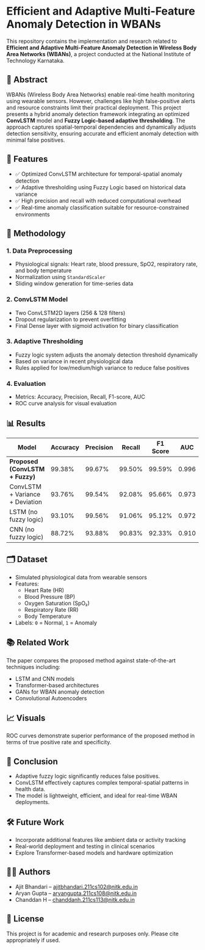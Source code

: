 
# Efficient and Adaptive Multi-Feature Anomaly Detection in WBANs

This repository contains the implementation and research related to **Efficient and Adaptive Multi-Feature Anomaly Detection in Wireless Body Area Networks (WBANs)**, a project conducted at the National Institute of Technology Karnataka.

## 📌 Abstract

WBANs (Wireless Body Area Networks) enable real-time health monitoring using wearable sensors. However, challenges like high false-positive alerts and resource constraints limit their practical deployment. This project presents a hybrid anomaly detection framework integrating an optimized **ConvLSTM** model and **Fuzzy Logic-based adaptive thresholding**. The approach captures spatial-temporal dependencies and dynamically adjusts detection sensitivity, ensuring accurate and efficient anomaly detection with minimal false positives.

## 🚀 Features

- ✅ Optimized ConvLSTM architecture for temporal-spatial anomaly detection
- ✅ Adaptive thresholding using Fuzzy Logic based on historical data variance
- ✅ High precision and recall with reduced computational overhead
- ✅ Real-time anomaly classification suitable for resource-constrained environments

## 🧠 Methodology

### 1. Data Preprocessing
- Physiological signals: Heart rate, blood pressure, SpO2, respiratory rate, and body temperature
- Normalization using `StandardScaler`
- Sliding window generation for time-series data

### 2. ConvLSTM Model
- Two ConvLSTM2D layers (256 & 128 filters)
- Dropout regularization to prevent overfitting
- Final Dense layer with sigmoid activation for binary classification

### 3. Adaptive Thresholding
- Fuzzy logic system adjusts the anomaly detection threshold dynamically
- Based on variance in recent physiological data
- Rules applied for low/medium/high variance to reduce false positives

### 4. Evaluation
- Metrics: Accuracy, Precision, Recall, F1-score, AUC
- ROC curve analysis for visual evaluation

## 📊 Results

| Model                              | Accuracy | Precision | Recall | F1 Score | AUC   |
|-----------------------------------|----------|-----------|--------|----------|--------|
| **Proposed (ConvLSTM + Fuzzy)**   | 99.38%   | 99.67%    | 99.50% | 99.59%   | 0.996 |
| ConvLSTM + Variance + Deviation   | 93.76%   | 99.54%    | 92.08% | 95.66%   | 0.973 |
| LSTM (no fuzzy logic)             | 93.10%   | 99.56%    | 91.06% | 95.12%   | 0.972 |
| CNN (no fuzzy logic)              | 88.72%   | 93.88%    | 90.83% | 92.33%   | 0.910 |

## 🗂️ Dataset

- Simulated physiological data from wearable sensors
- Features:
  - Heart Rate (HR)
  - Blood Pressure (BP)
  - Oxygen Saturation (SpO₂)
  - Respiratory Rate (RR)
  - Body Temperature
- Labels: `0` = Normal, `1` = Anomaly

## 📚 Related Work

The paper compares the proposed method against state-of-the-art techniques including:
- LSTM and CNN models
- Transformer-based architectures
- GANs for WBAN anomaly detection
- Convolutional Autoencoders

## 📈 Visuals

ROC curves demonstrate superior performance of the proposed method in terms of true positive rate and specificity.

## 📌 Conclusion

- Adaptive fuzzy logic significantly reduces false positives.
- ConvLSTM effectively captures complex temporal-spatial patterns in health data.
- The model is lightweight, efficient, and ideal for real-time WBAN deployments.

## 🛠 Future Work

- Incorporate additional features like ambient data or activity tracking
- Real-world deployment and testing in clinical scenarios
- Explore Transformer-based models and hardware optimization

## 👨‍💻 Authors

- Ajit Bhandari – [ajitbhandari.211cs102@nitk.edu.in](mailto:ajitbhandari.211cs102@nitk.edu.in)
- Aryan Gupta – [aryangupta.211cs108@nitk.edu.in](mailto:aryangupta.211cs108@nitk.edu.in)
- Chanddan H – [chanddanh.211cs113@nitk.edu.in](mailto:chanddanh.211cs113@nitk.edu.in)

## 📄 License

This project is for academic and research purposes only. Please cite appropriately if used.
